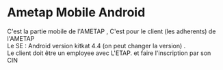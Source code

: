 # Ametap Mobile Android

C'est la partie mobile de l'AMETAP , C'est pour le client (les adherents) de l'AMETAP
<br>Le SE : Android version kitkat 4.4 (on peut changer la version) . <br> 
Le client doit être un employee avec L'ETAP. et faire l'inscription par son CIN
